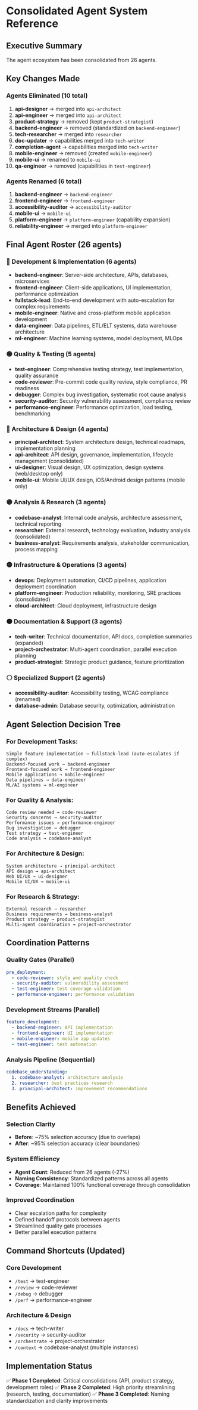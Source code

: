 # Consolidated Agent System Reference

## Executive Summary

The agent ecosystem has been consolidated from 26 agents.

## Key Changes Made

### Agents Eliminated (10 total)
1. **api-designer** → merged into `api-architect`
2. **api-engineer** → merged into `api-architect` 
3. **product-strategy** → removed (kept `product-strategist`)
4. **backend-engineer** → removed (standardized on `backend-engineer`)
5. **tech-researcher** → merged into `researcher`
6. **doc-updater** → capabilities merged into `tech-writer`
7. **completion-agent** → capabilities merged into `tech-writer`
8. **mobile-engineer** → removed (created `mobile-engineer`)
9. **mobile-ui** → renamed to `mobile-ui`
10. **qa-engineer** → removed (capabilities in `test-engineer`)

### Agents Renamed (6 total)
1. **backend-engineer** → `backend-engineer`
2. **frontend-engineer** → `frontend-engineer`
3. **accessibility-auditor** → `accessibility-auditor`
4. **mobile-ui** → `mobile-ui`
5. **platform-engineer** → `platform-engineer` (capability expansion)
6. **reliability-engineer** → merged into `platform-engineer`

## Final Agent Roster (26 agents)

### 🔵 Development & Implementation (6 agents)
- **backend-engineer**: Server-side architecture, APIs, databases, microservices
- **frontend-engineer**: Client-side applications, UI implementation, performance optimization
- **fullstack-lead**: End-to-end development with auto-escalation for complex requirements
- **mobile-engineer**: Native and cross-platform mobile application development
- **data-engineer**: Data pipelines, ETL/ELT systems, data warehouse architecture
- **ml-engineer**: Machine learning systems, model deployment, MLOps

### 🟢 Quality & Testing (5 agents)
- **test-engineer**: Comprehensive testing strategy, test implementation, quality assurance
- **code-reviewer**: Pre-commit code quality review, style compliance, PR readiness
- **debugger**: Complex bug investigation, systematic root cause analysis
- **security-auditor**: Security vulnerability assessment, compliance review
- **performance-engineer**: Performance optimization, load testing, benchmarking

### 🔴 Architecture & Design (4 agents)
- **principal-architect**: System architecture design, technical roadmaps, implementation planning
- **api-architect**: API design, governance, implementation, lifecycle management (consolidated)
- **ui-designer**: Visual design, UX optimization, design systems (web/desktop only)
- **mobile-ui**: Mobile UI/UX design, iOS/Android design patterns (mobile only)

### 🟣 Analysis & Research (3 agents)
- **codebase-analyst**: Internal code analysis, architecture assessment, technical reporting
- **researcher**: External research, technology evaluation, industry analysis (consolidated)
- **business-analyst**: Requirements analysis, stakeholder communication, process mapping

### 🟡 Infrastructure & Operations (3 agents)
- **devops**: Deployment automation, CI/CD pipelines, application deployment coordination
- **platform-engineer**: Production reliability, monitoring, SRE practices (consolidated)
- **cloud-architect**: Cloud deployment, infrastructure design

### 🟠 Documentation & Support (3 agents)
- **tech-writer**: Technical documentation, API docs, completion summaries (expanded)
- **project-orchestrator**: Multi-agent coordination, parallel execution planning
- **product-strategist**: Strategic product guidance, feature prioritization

### ⚪ Specialized Support (2 agents)
- **accessibility-auditor**: Accessibility testing, WCAG compliance (renamed)
- **database-admin**: Database security, optimization, administration

## Agent Selection Decision Tree

### For Development Tasks:
```
Simple feature implementation → fullstack-lead (auto-escalates if complex)
Backend-focused work → backend-engineer
Frontend-focused work → frontend-engineer
Mobile applications → mobile-engineer
Data pipelines → data-engineer
ML/AI systems → ml-engineer
```

### For Quality & Analysis:
```
Code review needed → code-reviewer
Security concerns → security-auditor
Performance issues → performance-engineer
Bug investigation → debugger
Test strategy → test-engineer
Code analysis → codebase-analyst
```

### For Architecture & Design:
```
System architecture → principal-architect
API design → api-architect
Web UI/UX → ui-designer
Mobile UI/UX → mobile-ui
```

### For Research & Strategy:
```
External research → researcher
Business requirements → business-analyst
Product strategy → product-strategist
Multi-agent coordination → project-orchestrator
```

## Coordination Patterns

### Quality Gates (Parallel)
```yaml
pre_deployment:
  - code-reviewer: style and quality check
  - security-auditor: vulnerability assessment
  - test-engineer: test coverage validation
  - performance-engineer: performance validation
```

### Development Streams (Parallel)
```yaml
feature_development:
  - backend-engineer: API implementation
  - frontend-engineer: UI implementation
  - mobile-engineer: mobile app updates
  - test-engineer: test automation
```

### Analysis Pipeline (Sequential)
```yaml
codebase_understanding:
  1. codebase-analyst: architecture analysis
  2. researcher: best practices research
  3. principal-architect: improvement recommendations
```

## Benefits Achieved

### Selection Clarity
- **Before**: ~75% selection accuracy (due to overlaps)
- **After**: ~95% selection accuracy (clear boundaries)

### System Efficiency
- **Agent Count**: Reduced from 26 agents (-27%)
- **Naming Consistency**: Standardized patterns across all agents
- **Coverage**: Maintained 100% functional coverage through consolidation

### Improved Coordination
- Clear escalation paths for complexity
- Defined handoff protocols between agents
- Streamlined quality gate processes
- Better parallel execution patterns

## Command Shortcuts (Updated)

### Core Development
- `/test` → test-engineer
- `/review` → code-reviewer
- `/debug` → debugger
- `/perf` → performance-engineer

### Architecture & Design
- `/docs` → tech-writer
- `/security` → security-auditor
- `/orchestrate` → project-orchestrator
- `/context` → codebase-analyst (multiple instances)

## Implementation Status

✅ **Phase 1 Completed**: Critical consolidations (API, product strategy, development roles)
✅ **Phase 2 Completed**: High priority streamlining (research, testing, documentation)
✅ **Phase 3 Completed**: Naming standardization and clarity improvements
